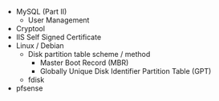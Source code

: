 * MySQL (Part II)
	* User Management
* Cryptool
* IIS Self Signed Certificate
* Linux / Debian
	* Disk partition table scheme / method
		* Master Boot Record (MBR)
		* Globally Unique Disk Identifier Partition Table (GPT)
	* fdisk
* pfsense

